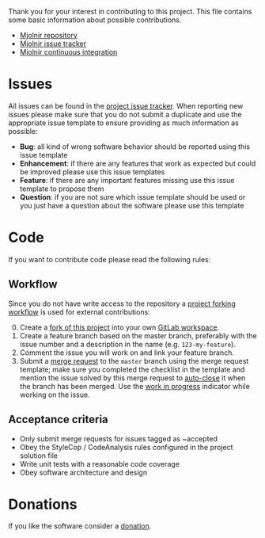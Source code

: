 Thank you for your interest in contributing to this project.
This file contains some basic information about possible contributions.

- [Mjolnir repository][1]
- [Mjolnir issue tracker][2]
- [Mjolnir continuous integration][3]

# Issues
All issues can be found in the [project issue tracker][2].
When reporting new issues please make sure that you do not submit a duplicate and use the appropriate issue template to ensure providing as much information as possible:

- **Bug**: all kind of wrong software behavior should be reported using this issue template
- **Enhancement**: if there are any features that work as expected but could be improved please use this issue templates
- **Feature**: if there are any important features missing use this issue template to propose them
- **Question**: if you are not sure which issue template should be used or you just have a question about the software please use this template


# Code
If you want to contribute code please read the following rules:

## Workflow
Since you do not have write access to the repository a [project forking workflow][20] is used for external contributions:

0. Create a [fork of this project][21] into your own [GitLab workspace][22].
1. Create a feature branch based on the master branch, preferably with the issue number and a description in the name (e.g. `123-my-feature`).
2. Comment the issue you will work on and link your feature branch.
3. Submit a [merge request][23] to the `master` branch using the merge request template; make sure you completed the checklist in the template and mention the issue solved by this merge request to [auto-close][24] it when the branch has been merged. Use the [work in progress][25] indicator while working on the issue.

## Acceptance criteria
- Only submit merge requests for issues tagged as ~accepted
- Obey the StyleCop / CodeAnalysis rules configured in the project solution file
- Write unit tests with a reasonable code coverage
- Obey software architecture and design 

# Donations
If you like the software consider a [donation][10].

[1]: https://gitlab.com/tobiaskoch/Mjolnir.Cake
[2]: https://gitlab.com/tobiaskoch/Mjolnir.Cake/issues
[3]: https://gitlab.com/tobiaskoch/Mjolnir.Cake/pipelines

[10]: https://www.tk-software.de/donate

[20]: https://docs.gitlab.com/ce/workflow/forking_workflow.html
[21]: https://docs.gitlab.com/ce/gitlab-basics/fork-project.html
[22]: https://about.gitlab.com/
[23]: https://docs.gitlab.com/ee/user/project/merge_requests/index.html
[24]: https://docs.gitlab.com/ee/user/project/issues/automatic_issue_closing.html
[25]: https://docs.gitlab.com/ce/user/project/merge_requests/work_in_progress_merge_requests.html